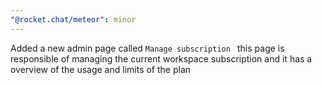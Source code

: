 ```yaml
---
"@rocket.chat/meteor": minor
---
```


Added a new admin page called `Manage subscription ` this page is responsible of managing the current workspace subscription and it has a overview of the usage and limits of the plan
